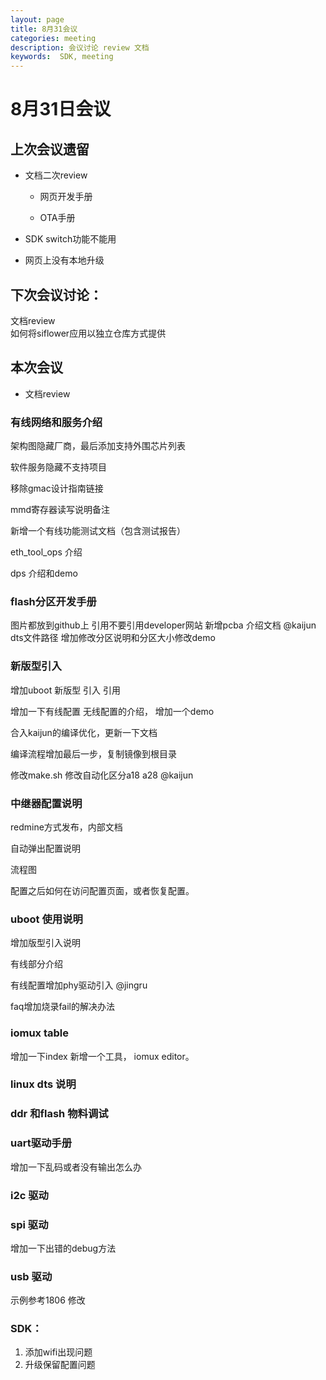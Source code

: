 ```yaml
---
layout: page
title: 8月31会议
categories: meeting
description: 会议讨论 review 文档
keywords:  SDK, meeting
---
```



# 8月31日会议



## 上次会议遗留

- 文档二次review
    
    - 网页开发手册

    - OTA手册

- SDK switch功能不能用
- 网页上没有本地升级


## 下次会议讨论：

文档review<br>
如何将siflower应用以独立仓库方式提供<br>

## 本次会议

- 文档review


### 有线网络和服务介绍

架构图隐藏厂商，最后添加支持外围芯片列表

软件服务隐藏不支持项目

移除gmac设计指南链接

mmd寄存器读写说明备注

新增一个有线功能测试文档（包含测试报告）

eth_tool_ops 介绍

dps 介绍和demo

### flash分区开发手册

图片都放到github上
引用不要引用developer网站
新增pcba 介绍文档 @kaijun
dts文件路径
增加修改分区说明和分区大小修改demo


### 新版型引入

增加uboot 新版型 引入 引用

增加一下有线配置 无线配置的介绍， 增加一个demo

合入kaijun的编译优化，更新一下文档

编译流程增加最后一步，复制镜像到根目录

修改make.sh 修改自动化区分a18 a28  @kaijun


### 中继器配置说明

redmine方式发布，内部文档

自动弹出配置说明

流程图

配置之后如何在访问配置页面，或者恢复配置。

### uboot 使用说明

增加版型引入说明

有线部分介绍

有线配置增加phy驱动引入 @jingru

faq增加烧录fail的解决办法

### iomux table

增加一下index
新增一个工具， iomux editor。

### linux dts 说明

### ddr 和flash  物料调试

### uart驱动手册
增加一下乱码或者没有输出怎么办


### i2c 驱动


### spi 驱动

增加一下出错的debug方法

### usb 驱动
示例参考1806 修改

### SDK：
1. 添加wifi出现问题
2. 升级保留配置问题
